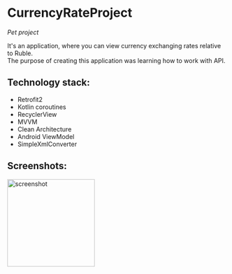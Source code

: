 # CurrencyRateProject
*Pet project*<br/>

It's an application, where you can view currency exchanging rates relative to Ruble.<br/>
The purpose of creating this application was learning how to work with API.

## Technology stack:
- Retrofit2
- Kotlin coroutines
- RecyclerView
- MVVM
- Clean Architecture
- Android ViewModel
- SimpleXmlConverter

## Screenshots:
<img src="https://user-images.githubusercontent.com/98749008/193379224-efa335d1-82c5-41f2-ace4-29f20bbe0757.jpeg" alt="screenshot" width="200" />
